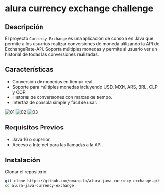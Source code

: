 # alura currency exchange challenge

## Descripción
El proyecto `Currency Exchange` es una aplicación de consola en Java que permite a los usuarios realizar conversiones de moneda utilizando la API de ExchangeRate-API. Soporta múltiples monedas y permite al usuario ver un historial de todas las conversiones realizadas.

## Características
- Conversión de monedas en tiempo real.
- Soporte para múltiples monedas incluyendo USD, MXN, ARS, BRL, CLP y COP.
- Historial de conversiones con marcas de tiempo.
- Interfaz de consola simple y fácil de usar.

![01](https://github.com/omargalo/alura-java-currency-exchange/assets/138618761/e983998d-6f3f-403b-9468-6249743d29dc)
![02](https://github.com/omargalo/alura-java-currency-exchange/assets/138618761/349c2e2c-40e5-4952-b485-bbd76ea686f5)
![03](https://github.com/omargalo/alura-java-currency-exchange/assets/138618761/7ad320ba-76d2-42cd-8137-56edf02aa83f)

## Requisitos Previos
- Java 16 o superior.
- Acceso a Internet para las llamadas a la API.

## Instalación
Clonar el repositorio:
```bash
git clone https://github.com/omargalo/alura-java-currency-exchange.git
cd alura-java-currency-exchange

